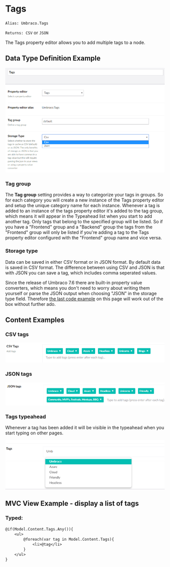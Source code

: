 # Tags
`Alias: Umbraco.Tags`

`Returns: CSV` or `JSON`

The Tags property editor allows you to add multiple tags to a node.

## Data Type Definition Example

![Data Type Definition Example](images/tags/configuration.png)

### Tag group

The **Tag group** setting provides a way to categorize your tags in groups. So for each category you will create a new instance of the Tags property editor and setup the unique category name for each instance. Whenever a tag is added to an instance of the tags property editor it's added to the tag group, which means it will appear in the Typeahead list when you start to add another tag. Only tags that belong to the specified group will be listed. So if you have a "Frontend" group and a "Backend" group the tags from the "Frontend" group will only be listed if you're adding a tag to the Tags property editor configured with the "Frontend" group name and vice versa.

### Storage type

Data can be saved in either CSV format or in JSON format. By default data is saved in CSV format. The difference between using CSV and JSON is that with JSON you can save a tag, which includes comma seperated values.

Since the release of Umbraco 7.6 there are built-in property value converters, which means you don't need to worry about writing them yourself or parse the JSON output when choosing "JSON" in the storage type field. Therefore [the last code example](#mvc-view-example---display-a-list-of-tags) on this page will work out of the box without further ado.

## Content Examples

### CSV tags

![CSV tags example](images/tags/7_6/csv-example.png)

### JSON tags

![JSON tags example](images/tags/7_6/json-example.png)

### Tags typeahead

Whenever a tag has been added it will be visible in the typeahead when you start typing on other pages.

![Tags typeahead example](images/tags/7_6/typeahead.png)

## MVC View Example - display a list of tags

### Typed:

    @if(Model.Content.Tags.Any()){
        <ul>
            @foreach(var tag in Model.Content.Tags){
                <li>@tag</li>
            }
        </ul>
    }

